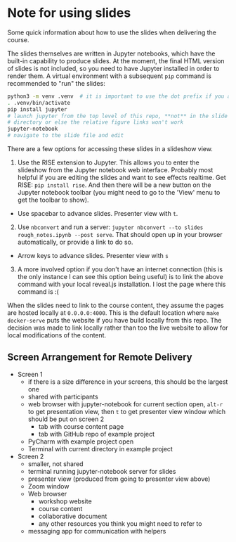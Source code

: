 # Note for using slides

Some quick information about how to use the slides when delivering the course.

The slides themselves are written in Jupyter notebooks, which have the built-in capability to produce slides. At the moment, the final HTML version of slides is not included, so you need to have Jupyter installed in order to render them. A virtual environment with a subsequent `pip` command is recommended to "run" the slides:

```bash
python3 -m venv .venv  # it is important to use the dot prefix if you are creating this at the top level of this repo
. .venv/bin/activate
pip install jupyter
# launch jupyter from the top level of this repo, **not** in the slide
# directory or else the relative figure links won't work
jupyter-notebook
# navigate to the slide file and edit
```

There are a few options for accessing these slides in a slideshow view.

1. Use the RISE extension to Jupyter. This allows you to enter the slideshow from the Jupyter notebook web interface. Probably most helpful if you are editing the slides and want to see effects realtime. Get RISE: `pip install rise`. And then there will be a new button on the Jupyter notebook toolbar (you might need to go to the 'View' menu to get the toolbar to show).
  - Use spacebar to advance slides. Presenter view with `t`.
2. Use `nbconvert` and run a server: `jupyter nbconvert --to slides rough_notes.ipynb --post serve`. That should open up in your browser automatically, or provide a link to do so.
  - Arrow keys to advance slides. Presenter view with `s`
3. A more involved option if you don't have an internet connection (this is the only instance I can see this option being useful) is to link the above command with your local reveal.js installation. I lost the page where this command is :(

When the slides need to link to the course content, they assume the pages are hosted locally at `0.0.0.0:4000`. This is the default location where `make docker-serve` puts the website if you have build locally from this repo. The decision was made to link locally rather than too the live website to allow for local modifications of the content.

## Screen Arrangement for Remote Delivery

- Screen 1
  - if there is a size difference in your screens, this should be the largest one
  - shared with participants
  - web browser with jupyter-notebook for current section open, `alt-r` to get presentation view, then `t` to get presenter view window which should be put on screen 2
    - tab with course content page
    - tab with GitHub repo of example project
  - PyCharm with example project open
  - Terminal with current directory in example project
- Screen 2
  - smaller, not shared
  - terminal running jupyter-notebook server for slides
  - presenter view (produced from going to presenter view above)
  - Zoom window
  - Web browser
    - workshop website
    - course content
    - collaborative document
    - any other resources you think you might need to refer to
  - messaging app for communication with helpers
